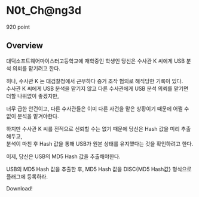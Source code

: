 # N0t_Ch@ng3d
920 point

## Overview
대덕소프트웨어마이스터고등학교에 재학중인 학생인 당신은 수사관 K 씨에게 USB 분석 의뢰를 맡기려고 한다.  

허나, 수사관 K 는 대검찰청에서 근무하다 증거 조작 혐의로 해직당한 기록이 있다.  
수사관 K 씨에게 USB 분석을 맡기지 않고 다른 수사관에게 USB 분석 의뢰를 맡기면 더할 나위없이 좋겠지만,  

너무 급한 안건이고, 다른 수사관들은 이미 다른 사건을 맡은 상황이기 때문에 어쩔 수 없이 분석을 맡겨야한다.  

하지만 수사관 K 씨를 전적으로 신뢰할 수는 없기 때문에 당신은 Hash 값을 미리 추출해두고,  
분석이 마친 후 Hash 값을 통해 USB가 원본 상태를 유지했다는 것을 확인하려고 한다.  

이제, 당신은 USB의 MD5 Hash 값을 추출해야한다.  

USB의 MD5 Hash 값을 추출한 후, MD5 Hash 값을 DISC{MD5 Hash값} 형식으로 플래그에 등록하라.  


Download!  
